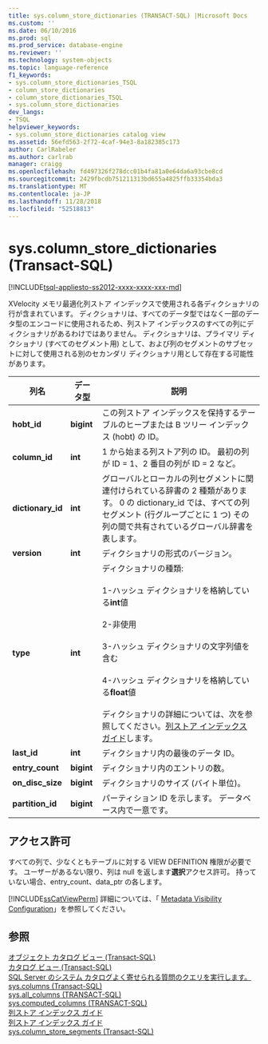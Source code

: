 ```yaml
---
title: sys.column_store_dictionaries (TRANSACT-SQL) |Microsoft Docs
ms.custom: ''
ms.date: 06/10/2016
ms.prod: sql
ms.prod_service: database-engine
ms.reviewer: ''
ms.technology: system-objects
ms.topic: language-reference
f1_keywords:
- sys.column_store_dictionaries_TSQL
- column_store_dictionaries
- column_store_dictionaries_TSQL
- sys.column_store_dictionaries
dev_langs:
- TSQL
helpviewer_keywords:
- sys.column_store_dictionaries catalog view
ms.assetid: 56efd563-2f72-4caf-94e3-8a182385c173
author: CarlRabeler
ms.author: carlrab
manager: craigg
ms.openlocfilehash: fd497326f278dcc01b4fa81a0e64da6a93cbe8cd
ms.sourcegitcommit: 2429fbcdb751211313bd655a4825ffb33354bda3
ms.translationtype: MT
ms.contentlocale: ja-JP
ms.lasthandoff: 11/28/2018
ms.locfileid: "52518813"
---
```

# <a name="syscolumnstoredictionaries-transact-sql"></a>sys.column_store_dictionaries (Transact-SQL)
[!INCLUDE[tsql-appliesto-ss2012-xxxx-xxxx-xxx-md](../../includes/tsql-appliesto-ss2012-xxxx-xxxx-xxx-md.md)]

  XVelocity メモリ最適化列ストア インデックスで使用される各ディクショナリの行が含まれています。 ディクショナリは、すべてのデータ型ではなく一部のデータ型のエンコードに使用されるため、列ストア インデックスのすべての列にディクショナリがあるわけではありません。 ディクショナリは、プライマリ ディクショナリ (すべてのセグメント用) として、および列のセグメントのサブセットに対して使用される別のセカンダリ ディクショナリ用として存在する可能性があります。  
  
|列名|データ型|説明|  
|-----------------|---------------|-----------------|  
|**hobt_id**|**bigint**|この列ストア インデックスを保持するテーブルのヒープまたは B ツリー インデックス (hobt) の ID。|  
|**column_id**|**int**|1 から始まる列ストア列の ID。 最初の列が ID = 1、2 番目の列が ID = 2 など。|  
|**dictionary_id**|**int**|グローバルとローカルの列セグメントに関連付けられている辞書の 2 種類があります。 0 の dictionary_id では、すべての列セグメント (行グループごとに 1 つ) その列の間で共有されているグローバル辞書を表します。|  
|**version**|**int**|ディクショナリの形式のバージョン。|  
|**type**|**int**|ディクショナリの種類:<br /><br /> 1-ハッシュ ディクショナリを格納している**int**値<br /><br /> 2-非使用<br /><br /> 3-ハッシュ ディクショナリの文字列値を含む<br /><br /> 4-ハッシュ ディクショナリを格納している**float**値<br /><br /> ディクショナリの詳細については、次を参照してください。[列ストア インデックス ガイド](~/relational-databases/indexes/columnstore-indexes-overview.md)します。|  
|**last_id**|**int**|ディクショナリ内の最後のデータ ID。|  
|**entry_count**|**bigint**|ディクショナリ内のエントリの数。|  
|**on_disc_size**|**bigint**|ディクショナリのサイズ (バイト単位)。|  
|**partition_id**|**bigint**|パーティション ID を示します。 データベース内で一意です。|  
  
## <a name="permissions"></a>アクセス許可  
 すべての列で、少なくともテーブルに対する VIEW DEFINITION 権限が必要です。 ユーザーがあるない限り、列は null を返します**選択**アクセス許可。 持っていない場合、entry_count、data_ptr の各します。  
  
 [!INCLUDE[ssCatViewPerm](../../includes/sscatviewperm-md.md)] 詳細については、「 [Metadata Visibility Configuration](../../relational-databases/security/metadata-visibility-configuration.md)」を参照してください。  
  
## <a name="see-also"></a>参照  
 [オブジェクト カタログ ビュー &#40;Transact-SQL&#41;](../../relational-databases/system-catalog-views/object-catalog-views-transact-sql.md)   
 [カタログ ビュー &#40;Transact-SQL&#41;](../../relational-databases/system-catalog-views/catalog-views-transact-sql.md)   
 [SQL Server のシステム カタログよく寄せられる質問のクエリを実行します。](../../relational-databases/system-catalog-views/querying-the-sql-server-system-catalog-faq.md)   
 [sys.columns (Transact-SQL)](../../relational-databases/system-catalog-views/sys-columns-transact-sql.md)   
 [sys.all_columns &#40;TRANSACT-SQL&#41;](../../relational-databases/system-catalog-views/sys-all-columns-transact-sql.md)   
 [sys.computed_columns &#40;TRANSACT-SQL&#41;](../../relational-databases/system-catalog-views/sys-computed-columns-transact-sql.md)   
 [列ストア インデックス ガイド](~/relational-databases/indexes/columnstore-indexes-overview.md)   
 [列ストア インデックス ガイド](~/relational-databases/indexes/columnstore-indexes-overview.md)   
 [sys.column_store_segments &#40;Transact-SQL&#41;](../../relational-databases/system-catalog-views/sys-column-store-segments-transact-sql.md)  
  
  


